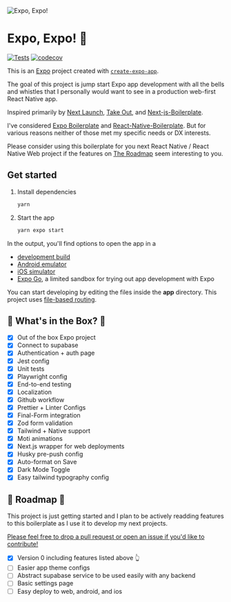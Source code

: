 ![Expo, Expo!](https://github.com/user-attachments/assets/2cb9d90a-4c88-48d5-bdfe-1ad53c77b0c5)

# Expo, Expo! 🍔

[![Tests](https://github.com/imdevan/expo-expo/actions/workflows/test.yml/badge.svg)](https://github.com/imdevan/expo-expo/actions/workflows/test.yml)
[![codecov](https://codecov.io/gh/imdevan/expo-expo/graph/badge.svg)](https://codecov.io/gh/imdevan/expo-expo)

This is an [Expo](https://expo.dev) project created with [`create-expo-app`](https://www.npmjs.com/package/create-expo-app).

The goal of this project is jump start Expo app development with all the bells and whistles that I personally would want to see in a production web-first React Native app.

Inspired primarily by [Next Launch](https://github.com/imdevan/next-launch), [Take Out](https://tamagui.dev/takeout), and [Next-js-Boilerplate](https://github.com/ixartz/Next-js-Boilerplate/tree/main).

I've considered [Expo Boilerplate](https://github.com/Milvasoft/expo-boilerplate) and [React-Native-Boilerplate](https://github.com/thecodingmachine/react-native-boilerplate). But for various reasons neither of those met my specific needs or DX interests.

Please consider using this boilerplate for you next React Native / React Native Web project if the features on [The Roadmap](#-roadmap-) seem interesting to you.

## Get started

1. Install dependencies

   ```bash
   yarn
   ```

2. Start the app

   ```bash
   yarn expo start
   ```

In the output, you'll find options to open the app in a

- [development build](https://docs.expo.dev/develop/development-builds/introduction/)
- [Android emulator](https://docs.expo.dev/workflow/android-studio-emulator/)
- [iOS simulator](https://docs.expo.dev/workflow/ios-simulator/)
- [Expo Go](https://expo.dev/go), a limited sandbox for trying out app development with Expo

You can start developing by editing the files inside the **app** directory. This project uses [file-based routing](https://docs.expo.dev/router/introduction).

## 🥡 What's in the Box? 🥡

- [x] Out of the box Expo project
- [x] Connect to supabase
- [x] Authentication + auth page
- [x] Jest config
- [x] Unit tests
- [x] Playwright config
- [x] End-to-end testing
- [x] Localization
- [x] Github workflow
- [x] Prettier + Linter Configs
- [x] Final-Form integration
- [x] Zod form validation
- [x] Tailwind + Native support
- [x] Moti animations
- [x] Next.js wrapper for web deployments
- [x] Husky pre-push config
- [x] Auto-format on Save
- [x] Dark Mode Toggle
- [x] Easy tailwind typography config

## 🚧 Roadmap 🚧

This project is just getting started and I plan to be actively readding features to
this boilerplate as I use it to develop my next projects.

[Please feel free to drop a pull request or open an issue if you'd like to contribute!](https://github.com/imdevan/expo-expo/issues/new/choose)

- [x] Version 0 including features listed above 👆
- [ ] Easier app theme configs
- [ ] Abstract supabase service to be used easily with any backend
- [ ] Basic settings page
- [ ] Easy deploy to web, android, and ios
